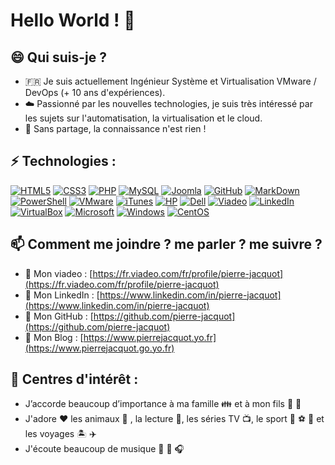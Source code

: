 # Hello World ! 👋

## 😄 Qui suis-je ?
- :fr: Je suis actuellement Ingénieur Système et Virtualisation VMware / DevOps (+ 10 ans d'expériences).
- :cloud: Passionné par les nouvelles technologies, je suis très intéressé par les sujets sur l'automatisation, la virtualisation et le cloud.
- 💬 Sans partage, la connaissance n'est rien !

## ⚡ Technologies :
[![HTML5](https://img.shields.io/badge/-HTML5-red?style=flat-square&logo=html5&logoColor=white)](https://github.com/pierre-jacquot)
[![CSS3](https://img.shields.io/badge/-CSS3-1572B6?style=flat-square&logo=css3)](https://github.com/pierre-jacquot)
[![PHP](https://img.shields.io/badge/-PHP-474A8A?style=flat-square&logo=php)](https://github.com/pierre-jacquot)
[![MySQL](https://img.shields.io/badge/-MySQL-yellow?style=flat-square&logo=mysql)](https://github.com/pierre-jacquot)
[![Joomla](https://img.shields.io/badge/Joomla-darkblue?style=flat-square&logo=joomla)](https://github.com/pierre-jacquot)
[![GitHub](https://img.shields.io/badge/-GitHub-black?style=flat-square&logo=github)](https://github.com/pierre-jacquot)
[![MarkDown](https://img.shields.io/badge/markdown-green?&style=flat-square&logo=markdown)](https://github.com/pierre-jacquot)
[![PowerShell](https://img.shields.io/badge/PowerShell-183A61?style=flat-square&logo=powershell)](https://github.com/pierre-jacquot)
[![VMware](https://img.shields.io/badge/VMware-darkgreen?style=flat-square&logo=vmware&logoColor=white)](https://github.com/pierre-jacquot)
[![iTunes](https://img.shields.io/badge/iTunes-deeppink?style=flat-square&logo=itunes&logoColor=white)](https://github.com/pierre-jacquot)
[![HP](https://img.shields.io/badge/HP-black?style=flat-square&logo=hp)](https://github.com/pierre-jacquot)
[![Dell](https://img.shields.io/badge/Dell-purple?style=flat-square&logo=dell)](https://github.com/pierre-jacquot)
[![Viadeo](https://img.shields.io/badge/Viadeo-black?style=flat-square&logo=viadeo)](https://github.com/pierre-jacquot)
[![LinkedIn](https://img.shields.io/badge/LinkedIn-blue?style=flat-square&logo=linkedin)](https://github.com/pierre-jacquot)
[![VirtualBox](https://img.shields.io/badge/VirtualBox-darkorange?style=flat-square&logo=virtualbox)](https://github.com/pierre-jacquot)
[![Microsoft](https://img.shields.io/badge/Microsoft-grey?style=flat-square&logo=microsoft)](https://github.com/pierre-jacquot)
[![Windows](https://img.shields.io/badge/Windows-darkcyan?style=flat-square&logo=windows)](https://github.com/pierre-jacquot)
[![CentOS](https://img.shields.io/badge/CentOS-brown?style=flat-square&logo=centos)](https://github.com/pierre-jacquot)

## 📫 Comment me joindre ? me parler ? me suivre ?
- :link: Mon viadeo : [https://fr.viadeo.com/fr/profile/pierre-jacquot](https://fr.viadeo.com/fr/profile/pierre-jacquot)
- :link: Mon LinkedIn : [https://www.linkedin.com/in/pierre-jacquot](https://www.linkedin.com/in/pierre-jacquot)
- :link: Mon GitHub : [https://github.com/pierre-jacquot](https://github.com/pierre-jacquot)
- :link: Mon Blog : [https://www.pierrejacquot.yo.fr](https://www.pierrejacquot.go.yo.fr)

## 📕 Centres d'intérêt :
- J’accorde beaucoup d’importance à ma famille :family: et à mon fils :baby: :baby_bottle:
- J'adore :heart: les animaux :dog: , la lecture :book:, les séries TV :tv:, le sport :running: :soccer: :tennis: et les voyages :desert_island: :airplane:
- J'écoute beaucoup de musique :musical_note: :guitar: :headphones:

<!--
**pierre-jacquot/pierre-jacquot** is a ✨ _special_ ✨ repository because its `README.md` (this file) appears on your GitHub profile.

Here are some ideas to get you started :

- 🔭 I’m currently working on ...
- 🌱 I’m currently learning ...
- 👯 I’m looking to collaborate on ...
- 🤔 I’m looking for help with ...
- 💬 Ask me about ...
- 📫 How to reach me: ...
- 😄 Pronouns: ...
- ⚡ Fun fact: ...
-->
